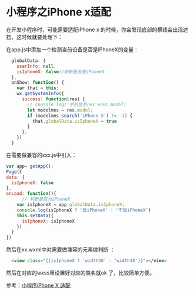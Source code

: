 #  小程序之iPhone x适配


在开发小程序时，可能需要适配iPhone x 的时候，你会发现底部的横线会出现遮挡，这时候就要处理下：

在app.js中添加一个检测当前设备是否是iPhoneX的变量：
```js
  globalData: {
    userInfo: null,
    isIphoneX: false//判断是否是iPhoneX
  },
  onShow: function() {
    var that = this;
    wx.getSystemInfo({
      success: function(res) {
        // console.log('手机信息res'+res.model)  
        let modelmes = res.model;
        if (modelmes.search('iPhone X') != -1) {
          that.globalData.isIphoneX = true
        }
      },
    })
  }
```
在需要做兼容的xxx.js中引入：
```js
var app= getApp();
Page({
data: {
  isIphoneX: false
},
onLoad: function(){
      // 判断是否为iPhoneX
    var isIphoneX = app.globalData.isIphoneX;
    console.log(isIphoneX ? '是iPhoneX' : '不是iPhoneX')
    this.setData({
      isIphoneX: isIphoneX
    })
  }
})
```
然后在xx.wxml中对需要做兼容的元素做判断 ：
```html
  <view class="{{isIphoneX ? 'width30' : 'width10'}}"></view>
```
然后在对应的wxss里设置好对应的类名就ok 了，比较简单方便。

参考：[小程序iPhone X 适配](https://www.imooc.com/article/details/id/33529)
